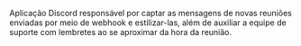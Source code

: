 Aplicação Discord responsável por captar as mensagens de novas reuniões enviadas por meio de webhook e estilizar-las, além de auxiliar a equipe de suporte com lembretes ao se aproximar da hora da reunião.